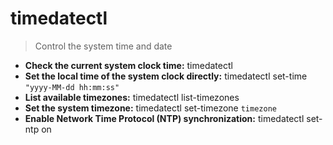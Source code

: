 # timedatectl
> Control the system time and date
- **Check the current system clock time:**
timedatectl
- **Set the local time of the system clock directly:**
timedatectl set-time `"yyyy-MM-dd hh:mm:ss"`
- **List available timezones:**
timedatectl list-timezones
- **Set the system timezone:**
timedatectl set-timezone `timezone`
- **Enable Network Time Protocol (NTP) synchronization:**
timedatectl set-ntp on
